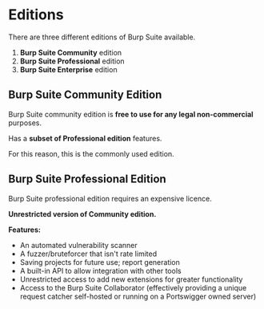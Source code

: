 # Editions

There are three different editions of Burp Suite available.

1.  **Burp Suite Community** edition
2.  **Burp Suite Professional** edition
3.  **Burp Suite Enterprise** edition

## Burp Suite Community Edition

Burp Suite community edition is **free to use for any legal non-commercial** purposes.

Has a **subset of Professional edition** features. 

For this reason, this is the commonly used edition.


## Burp Suite Professional Edition

Burp Suite professional edition requires an expensive licence. 

**Unrestricted version of Community edition.**

**Features:**
- An automated vulnerability scanner
- A fuzzer/bruteforcer that isn't rate limited
- Saving projects for future use; report generation
- A built-in API to allow integration with other tools
- Unrestricted access to add new extensions for greater functionality
- Access to the Burp Suite Collaborator (effectively providing a unique request catcher self-hosted or running on a Portswigger owned server)